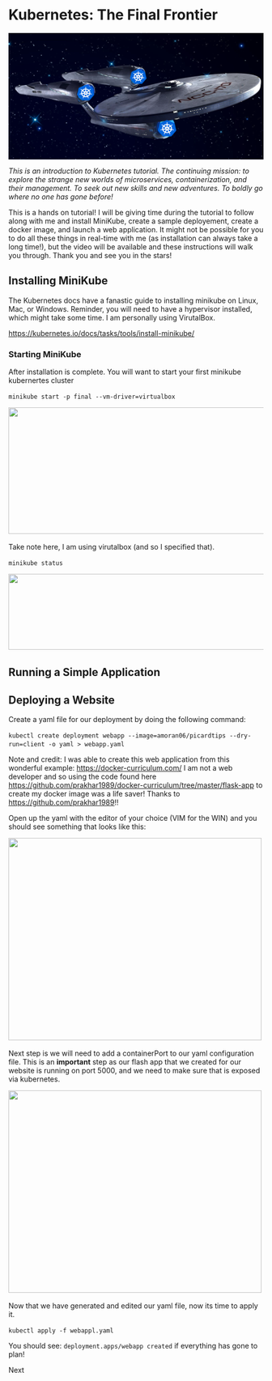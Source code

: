 # Kubernetes: The Final Frontier 

<img src="images/enterprise.png" width="550" height="250" style="vertical-align:middle" >

*This is an introduction to Kubernetes tutorial. 
The continuing mission: to explore the strange new worlds of microservices, containerization, and their management. 
To seek out new skills and new adventures. 
To boldly go where no one has gone before!*

This is a hands on tutorial! I will be giving time during the tutorial to follow along with me and install MiniKube, create a sample deployement, create a docker image, and launch a web application. It might not be possible for you to do all these things in real-time with me (as installation can always take a long time!), but the video will be available and these instructions will walk you through. Thank you and see you in the stars! 

## Installing MiniKube
The Kubernetes docs have a fanastic guide to installing minikube on Linux, Mac, or Windows. Reminder, you will need to have a hypervisor installed, which might take some time. I am personally using VirutalBox.

https://kubernetes.io/docs/tasks/tools/install-minikube/



### Starting MiniKube
After installation is complete. You will want to start your first minikube kubernertes cluster

```minikube start -p final --vm-driver=virtualbox``` 

<img src="images/miniKubeStart.png" width="650" height="250">

Take note here, I am using virutalbox (and so I specified that).

```minikube status```

<img src="images/minikubeStatus.png" width="650" height="150">

## Running a Simple Application





## Deploying a Website 

Create a yaml file for our deployment by doing the following command: 

```kubectl create deployment webapp --image=amoran06/picardtips --dry-run=client -o yaml > webapp.yaml```


Note and credit: I was able to create this web application from this wonderful example: https://docker-curriculum.com/ I am not a web developer and so using the code found here https://github.com/prakhar1989/docker-curriculum/tree/master/flask-app to create my docker image was a life saver! Thanks to https://github.com/prakhar1989!! 


Open up the yaml with the editor of your choice (VIM for the WIN) and you should see something that looks like this: 

<img src="images/webApp.png" width="500" height="400">

Next step is we will need to add a containerPort to our yaml configuration file. This is an **important** step as our flash app that we created for our website is running on port 5000, and we need to make sure that is exposed via kubernetes. 

<img src="images/webAppContainerPort.png" width="500" height="400">

Now that we have generated and edited our yaml file, now its time to apply it. 

```kubectl apply -f webappl.yaml```

You should see: ```deployment.apps/webapp created``` if everything has gone to plan!

Next 
